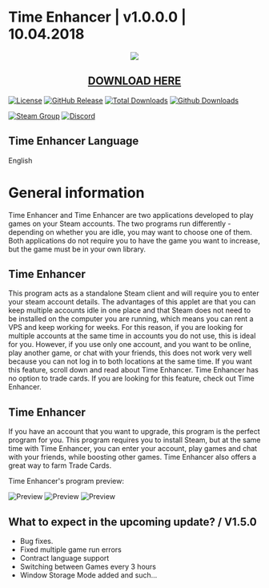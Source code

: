 # Time Enhancer | v1.0.0.0 | 10.04.2018
<p align="center">
  <img src="https://i.imgur.com/gRcTb6V.png"/>
  <h2 align="center"><a href="https://github.com/Crpsem/TimeEnhancer/releases">DOWNLOAD HERE</a></h2>
</p>

[![License](https://img.shields.io/github/license/Crpsem/TimeEnhancer.svg?label=License&maxAge=86400)](./LICENSE)
[![GitHub Release](https://img.shields.io/github/release/Crpsem/TimeEnhancer.svg?label=Latest&maxAge=60)](https://github.com/Crpsem/TimeEnhancer/releases/latest)
[![Total Downloads](https://img.shields.io/badge/Total%20Downloads-100k-brightgreen.svg)](https://github.com/Crpsem/TimeEnhancer/releases/latest)
[![Github Downloads](https://img.shields.io/github/downloads/Crpsem/TimeEnhancer/latest/total.svg?label=Downloads%20for%20latest&maxAge=60)](https://github.com/Crpsem/TimeEnhancer/releases/latest)

[![Steam Group](https://img.shields.io/badge/Steam-group-yellowgreen.svg)](https://steamcommunity.com/groups/Warriqrs)
[![Discord](https://img.shields.io/badge/Discord-join-yellowgreen.svg)](https://discord.gg/U3wk8sA)

## Time Enhancer Language

English

# General information

Time Enhancer and Time Enhancer are two applications developed to play games on your Steam accounts. The two programs run differently - depending on whether you are idle, you may want to choose one of them. Both applications do not require you to have the game you want to increase, but the game must be in your own library.


## Time Enhancer

This program acts as a standalone Steam client and will require you to enter your steam account details. The advantages of this applet are that you can keep multiple accounts idle in one place and that Steam does not need to be installed on the computer you are running, which means you can rent a VPS and keep working for weeks. For this reason, if you are looking for multiple accounts at the same time in accounts you do not use, this is ideal for you. However, if you use only one account, and you want to be online, play another game, or chat with your friends, this does not work very well because you can not log in to both locations at the same time. If you want this feature, scroll down and read about Time Enhancer. Time Enhancer has no option to trade cards. If you are looking for this feature, check out Time Enhancer.


## Time Enhancer

If you have an account that you want to upgrade, this program is the perfect program for you. This program requires you to install Steam, but at the same time with Time Enhancer, you can enter your account, play games and chat with your friends, while boosting other games. Time Enhancer also offers a great way to farm Trade Cards.

Time Enhancer's program preview:

![Preview](https://i.imgur.com/PTHQCro.png)
![Preview](https://i.imgur.com/ijpjeSX.png)
![Preview](https://i.imgur.com/fSkFL3G.png)

## What to expect in the upcoming update? / V1.5.0

* Bug fixes.
* Fixed multiple game run errors
* Contract language support
* Switching between Games every 3 hours
* Window Storage Mode added
and such...

